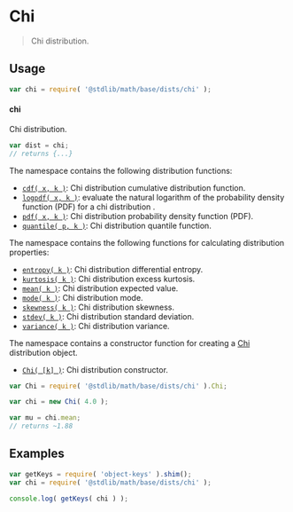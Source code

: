 <!--

@license Apache-2.0

Copyright (c) 2018 The Stdlib Authors.

Licensed under the Apache License, Version 2.0 (the "License");
you may not use this file except in compliance with the License.
You may obtain a copy of the License at

   http://www.apache.org/licenses/LICENSE-2.0

Unless required by applicable law or agreed to in writing, software
distributed under the License is distributed on an "AS IS" BASIS,
WITHOUT WARRANTIES OR CONDITIONS OF ANY KIND, either express or implied.
See the License for the specific language governing permissions and
limitations under the License.

-->

# Chi

> Chi distribution.

<section class="usage">

## Usage

```javascript
var chi = require( '@stdlib/math/base/dists/chi' );
```

#### chi

Chi distribution.

```javascript
var dist = chi;
// returns {...}
```

The namespace contains the following distribution functions:

<!-- <toc pattern="*+(cdf|pdf|mgf|quantile)*"> -->

<div class="namespace-toc">

-   <span class="signature">[`cdf( x, k )`][@stdlib/math/base/dists/chi/cdf]</span><span class="delimiter">: </span><span class="description">Chi distribution cumulative distribution function.</span>
-   <span class="signature">[`logpdf( x, k )`][@stdlib/math/base/dists/chi/logpdf]</span><span class="delimiter">: </span><span class="description">evaluate the natural logarithm of the probability density function (PDF) for a chi distribution .</span>
-   <span class="signature">[`pdf( x, k )`][@stdlib/math/base/dists/chi/pdf]</span><span class="delimiter">: </span><span class="description">Chi distribution probability density function (PDF).</span>
-   <span class="signature">[`quantile( p, k )`][@stdlib/math/base/dists/chi/quantile]</span><span class="delimiter">: </span><span class="description">Chi distribution quantile function.</span>

</div>

<!-- </toc> -->

The namespace contains the following functions for calculating distribution properties:

<!-- <toc pattern="*+(entropy|kurtosis|mean|median|mode|skewness|stdev|variance)*"> -->

<div class="namespace-toc">

-   <span class="signature">[`entropy( k )`][@stdlib/math/base/dists/chi/entropy]</span><span class="delimiter">: </span><span class="description">Chi distribution differential entropy.</span>
-   <span class="signature">[`kurtosis( k )`][@stdlib/math/base/dists/chi/kurtosis]</span><span class="delimiter">: </span><span class="description">Chi distribution excess kurtosis.</span>
-   <span class="signature">[`mean( k )`][@stdlib/math/base/dists/chi/mean]</span><span class="delimiter">: </span><span class="description">Chi distribution expected value.</span>
-   <span class="signature">[`mode( k )`][@stdlib/math/base/dists/chi/mode]</span><span class="delimiter">: </span><span class="description">Chi distribution mode.</span>
-   <span class="signature">[`skewness( k )`][@stdlib/math/base/dists/chi/skewness]</span><span class="delimiter">: </span><span class="description">Chi distribution skewness.</span>
-   <span class="signature">[`stdev( k )`][@stdlib/math/base/dists/chi/stdev]</span><span class="delimiter">: </span><span class="description">Chi distribution standard deviation.</span>
-   <span class="signature">[`variance( k )`][@stdlib/math/base/dists/chi/variance]</span><span class="delimiter">: </span><span class="description">Chi distribution variance.</span>

</div>

<!-- </toc> -->

The namespace contains a constructor function for creating a [Chi][chi-distribution] distribution object.

<!-- <toc pattern="*ctor*"> -->

<div class="namespace-toc">

-   <span class="signature">[`Chi( [k] )`][@stdlib/math/base/dists/chi/ctor]</span><span class="delimiter">: </span><span class="description">Chi distribution constructor.</span>

</div>

<!-- </toc> -->

```javascript
var Chi = require( '@stdlib/math/base/dists/chi' ).Chi;

var chi = new Chi( 4.0 );

var mu = chi.mean;
// returns ~1.88
```

</section>

<!-- /.usage -->

<section class="examples">

## Examples

<!-- TODO: better examples -->

<!-- eslint no-undef: "error" -->

```javascript
var getKeys = require( 'object-keys' ).shim();
var chi = require( '@stdlib/math/base/dists/chi' );

console.log( getKeys( chi ) );
```

</section>

<!-- /.examples -->

<section class="links">

[chi-distribution]: https://en.wikipedia.org/wiki/Chi_distribution

<!-- <toc-links> -->

[@stdlib/math/base/dists/chi/ctor]: https://github.com/stdlib-js/stdlib/tree/develop/lib/node_modules/%40stdlib/math/base/dists/chi/ctor

[@stdlib/math/base/dists/chi/entropy]: https://github.com/stdlib-js/stdlib/tree/develop/lib/node_modules/%40stdlib/math/base/dists/chi/entropy

[@stdlib/math/base/dists/chi/kurtosis]: https://github.com/stdlib-js/stdlib/tree/develop/lib/node_modules/%40stdlib/math/base/dists/chi/kurtosis

[@stdlib/math/base/dists/chi/mean]: https://github.com/stdlib-js/stdlib/tree/develop/lib/node_modules/%40stdlib/math/base/dists/chi/mean

[@stdlib/math/base/dists/chi/mode]: https://github.com/stdlib-js/stdlib/tree/develop/lib/node_modules/%40stdlib/math/base/dists/chi/mode

[@stdlib/math/base/dists/chi/skewness]: https://github.com/stdlib-js/stdlib/tree/develop/lib/node_modules/%40stdlib/math/base/dists/chi/skewness

[@stdlib/math/base/dists/chi/stdev]: https://github.com/stdlib-js/stdlib/tree/develop/lib/node_modules/%40stdlib/math/base/dists/chi/stdev

[@stdlib/math/base/dists/chi/variance]: https://github.com/stdlib-js/stdlib/tree/develop/lib/node_modules/%40stdlib/math/base/dists/chi/variance

[@stdlib/math/base/dists/chi/cdf]: https://github.com/stdlib-js/stdlib/tree/develop/lib/node_modules/%40stdlib/math/base/dists/chi/cdf

[@stdlib/math/base/dists/chi/logpdf]: https://github.com/stdlib-js/stdlib/tree/develop/lib/node_modules/%40stdlib/math/base/dists/chi/logpdf

[@stdlib/math/base/dists/chi/pdf]: https://github.com/stdlib-js/stdlib/tree/develop/lib/node_modules/%40stdlib/math/base/dists/chi/pdf

[@stdlib/math/base/dists/chi/quantile]: https://github.com/stdlib-js/stdlib/tree/develop/lib/node_modules/%40stdlib/math/base/dists/chi/quantile

<!-- </toc-links> -->

</section>

<!-- /.links -->
